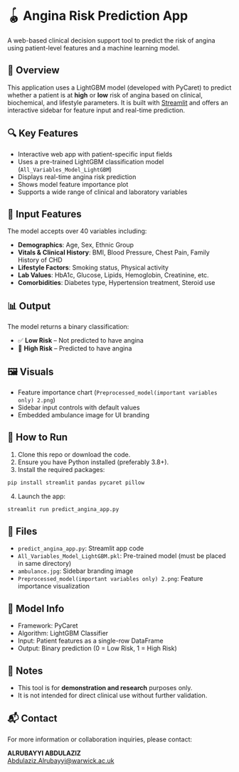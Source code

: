 # 🪀 Angina Risk Prediction App

A web-based clinical decision support tool to predict the risk of angina using patient-level features and a machine learning model.

## 🚀 Overview

This application uses a LightGBM model (developed with PyCaret) to predict whether a patient is at **high** or **low** risk of angina based on clinical, biochemical, and lifestyle parameters. It is built with [Streamlit](https://streamlit.io/) and offers an interactive sidebar for feature input and real-time prediction.

## 🔍 Key Features

- Interactive web app with patient-specific input fields
- Uses a pre-trained LightGBM classification model (`All_Variables_Model_LightGBM`)
- Displays real-time angina risk prediction
- Shows model feature importance plot
- Supports a wide range of clinical and laboratory variables

## 🧪 Input Features

The model accepts over 40 variables including:

- **Demographics**: Age, Sex, Ethnic Group
- **Vitals & Clinical History**: BMI, Blood Pressure, Chest Pain, Family History of CHD
- **Lifestyle Factors**: Smoking status, Physical activity
- **Lab Values**: HbA1c, Glucose, Lipids, Hemoglobin, Creatinine, etc.
- **Comorbidities**: Diabetes type, Hypertension treatment, Steroid use

## 📊 Output

The model returns a binary classification:

- ✅ **Low Risk** – Not predicted to have angina
- 🚨 **High Risk** – Predicted to have angina

## 🖼 Visuals

- Feature importance chart (`Preprocessed_model(important variables only) 2.png`)
- Sidebar input controls with default values
- Embedded ambulance image for UI branding

## 💠 How to Run

1. Clone this repo or download the code.
2. Ensure you have Python installed (preferably 3.8+).
3. Install the required packages:

```bash
pip install streamlit pandas pycaret pillow
```

4. Launch the app:

```bash
streamlit run predict_angina_app.py
```

## 📁 Files

- `predict_angina_app.py`: Streamlit app code
- `All_Variables_Model_LightGBM.pkl`: Pre-trained model (must be placed in same directory)
- `ambulance.jpg`: Sidebar branding image
- `Preprocessed_model(important variables only) 2.png`: Feature importance visualization

## 🧠 Model Info

- Framework: PyCaret
- Algorithm: LightGBM Classifier
- Input: Patient features as a single-row DataFrame
- Output: Binary prediction (0 = Low Risk, 1 = High Risk)

## 📌 Notes

- This tool is for **demonstration and research** purposes only.
- It is not intended for direct clinical use without further validation.

## 📬 Contact

For more information or collaboration inquiries, please contact:

**ALRUBAYYI ABDULAZIZ**  
[Abdulaziz.Alrubayyi@warwick.ac.uk](mailto:Abdulaziz.Alrubayyi@warwick.ac.uk)
